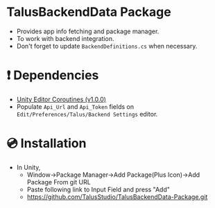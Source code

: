 # TalusBackendData Package
- Provides app info fetching and package manager.
- To work with backend integration.
- Don't forget to update ```BackendDefinitions.cs``` when necessary.
        
# ❗ Dependencies 
- [Unity Editor Coroutines (v1.0.0)](https://docs.unity3d.com/Packages/com.unity.editorcoroutines@1.0/manual/index.html)
- Populate ```Api_Url``` and ```Api_Token``` fields on ```Edit/Preferences/Talus/Backend Settings``` editor.

# 💿 Installation
- In Unity, 
  - Window->Package Manager->Add Package(Plus Icon)->Add Package From git URL
  - Paste following link to Input Field and press "Add"
  - https://github.com/TalusStudio/TalusBackendData-Package.git
